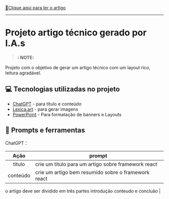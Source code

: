 
<a href="https://www.dio.me/articles/a-revolucao-na-construcao-de-interfaces-de-usuario" title="View PDF now"> 📕Clique aqui para ler o artigo</a>


-------


# Projeto artigo técnico gerado por I.A.s


 > ℹ️ **NOTE:** 



Projeto com o objetivo de gerar um artigo técnico com um layout rico, leitura agradável.

## 💻 Tecnologias utilizadas no projeto

- [ChatGPT](https://chat.openai.com/) - para título e conteúdo
- [Lexica.art](https://lexica.art/) - para gerar imagens
- [PowerPoint](https://www.microsoft.com/en/microsoft-365/powerpoint) - Para formatação de banners e Layouts

## 📄 Prompts e ferramentas


ChatGPT：

|   Ação   | prompt                                                                                                                                                                                                                                                                         |
| :------: | ------------------------------------------------------------------------------------------------------------------------------------------------------------------------------------------------------------------------------------------------------------------------------ |
|  título  | crie um titulo para um artigo sobre framework react                                                                                                                                                                                                |
| conteúdo | crie um artigo bem resumido sobre o framework react
o artigo deve ser dividido em três partes
introdução
conteudo 
e concluão |





